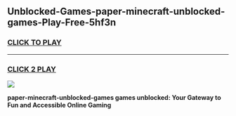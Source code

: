 
## Unblocked-Games-paper-minecraft-unblocked-games-Play-Free-5hf3n
<h3>
<a href="https://premium76.site?title=paper-minecraft-unblocked-games&ref=20M">CLICK TO PLAY</a></h3>
<hr>

<h3>
<a href="https://premium76.site?title=paper-minecraft-unblocked-games&ref=20M">CLICK 2 PLAY</a>
  
</h3>

<a href="https://premium76.site?title=paper-minecraft-unblocked-games&ref=19M"><img src="https://clearcache.store/games.png"></a>


**paper-minecraft-unblocked-games games unblocked: Your Gateway to Fun and Accessible Online Gaming**
